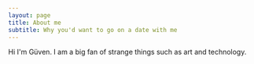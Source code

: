 ```yaml
---
layout: page
title: About me
subtitle: Why you'd want to go on a date with me
---
```


Hi I'm Güven.
I am a big fan of strange things such as art and technology.
